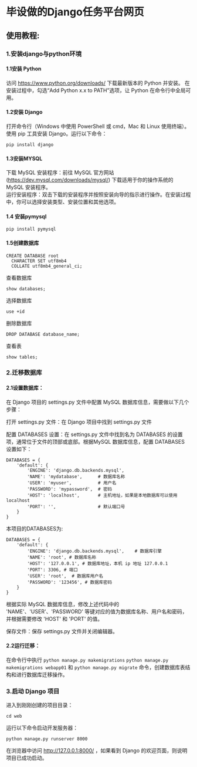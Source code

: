 # 毕设做的Django任务平台网页  


## 使用教程:  

### 1.安装django与python环境  

#### 1.1安装 Python  

访问 https://www.python.org/downloads/ 下载最新版本的 Python 并安装。
在安装过程中，勾选“Add Python x.x to PATH”选项，让 Python 在命令行中全局可用。  

#### 1.2安装 Django  

打开命令行（Windows 中使用 PowerShell 或 cmd，Mac 和 Linux 使用终端）。
使用 pip 工具安装 Django。运行以下命令：  

```pip install django```
#### 1.3安装MYSQL  

下载 MySQL 安装程序：前往 MySQL 官方网站 (https://dev.mysql.com/downloads/mysql/) 下载适用于你的操作系统的 MySQL 安装程序。  
运行安装程序：双击下载的安装程序并按照安装向导的指示进行操作。在安装过程中，你可以选择安装类型、安装位置和其他选项。
#### 1.4 安装pymysql  

```
pip install pymysql
```

#### 1.5创建数据库 
```
CREATE DATABASE root
  CHARACTER SET utf8mb4
  COLLATE utf8mb4_general_ci;
```

查看数据库  

```
show databases;
```

选择数据库  

```
use +id  
```
删除数据库  
```
DROP DATABASE database_name;
```
查看表  
```
show tables;
```

### 2.迁移数据库  
#### 2.1设置数据库：
在 Django 项目的 settings.py 文件中配置 MySQL 数据库信息，需要做以下几个步骤：  

打开 settings.py 文件：在 Django 项目中找到 settings.py 文件    

配置 DATABASES 设置：在 settings.py 文件中找到名为 DATABASES 的设置项，通常位于文件的顶部或底部。根据MySQL 数据库信息，配置 DATABASES 设置如下：  

```
DATABASES = {
    'default': {
        'ENGINE': 'django.db.backends.mysql',
        'NAME': 'mydatabase',      # 数据库名称
        'USER': 'myuser',          # 用户名
        'PASSWORD': 'mypassword',  # 密码
        'HOST': 'localhost',       # 主机地址，如果是本地数据库可以使用 localhost
        'PORT': '',                # 默认端口号
    }
}
```

本项目的DATABASES为:  
```
DATABASES = {
    'default': {
        'ENGINE': 'django.db.backends.mysql',    # 数据库引擎
        'NAME': 'root', # 数据库名称
        'HOST': '127.0.0.1', # 数据库地址，本机 ip 地址 127.0.0.1 
        'PORT': 3306, # 端口 
        'USER': 'root',  # 数据库用户名
        'PASSWORD': '123456', # 数据库密码
    }
}

```

根据实际 MySQL 数据库信息，修改上述代码中的 'NAME'、'USER'、'PASSWORD' 等键对应的值为数据库名称、用户名和密码，并根据需要修改 'HOST' 和 'PORT' 的值。  

保存文件：保存 settings.py 文件并关闭编辑器。  

#### 2.2运行迁移：
在命令行中执行 ```python manage.py makemigrations``` ```python manage.py makemigrations webapp01``` 和 ```python manage.py migrate``` 命令，创建数据库表结构和进行数据库迁移操作。  

### 3.启动 Django 项目
进入到刚刚创建的项目目录：  

```cd web```

运行以下命令启动开发服务器：  

```python manage.py runserver 8000```

在浏览器中访问 http://127.0.0.1:8000/ ，如果看到 Django 的欢迎页面，则说明项目已成功启动。  
